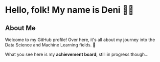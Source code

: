 # Hello, folk! My name is Deni 👨‍💻

## About Me
Welcome to my GitHub profile! Over here, it's all about my journey into the Data Science and Machine Learning fields. 🧠

What you see here is my **achievement board**, still in progress though...  
